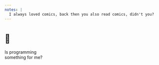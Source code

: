 ```yaml
---
notes: |
  I always loved comics, back then you also read comics, didn't you?
---
```


# 🤔

Is programming <br> something for me? <!-- .element: class="fragment fade-up bubble" style="position: absolute; right: 1em; bottom: -1em;" -->
